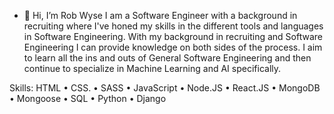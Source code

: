 - 👋 Hi, I’m Rob Wyse I am a Software Engineer with a background in recruiting where I've honed my skills in the different tools and languages in Software Engineering. With my background in recruiting and Software Engineering I can provide knowledge on both sides of the process. I aim to learn all the ins and outs of General Software Engineering and then continue to specialize in Machine Learning and AI specifically.

Skills: HTML • CSS. •  SASS •  JavaScript •  Node.JS •  React.JS •  MongoDB •  Mongoose •  SQL •  Python • Django



